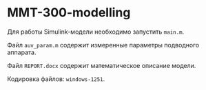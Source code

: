 # MMT-300-modelling
Для работы Simulink-модели необходимо запустить `main.m`.

Файл `auv_param.m` содержит измеренные параметры подводного аппарата.

Файл `REPORT.docx` содержит математическое описание модели.

Кодировка файлов: `windows-1251`.
